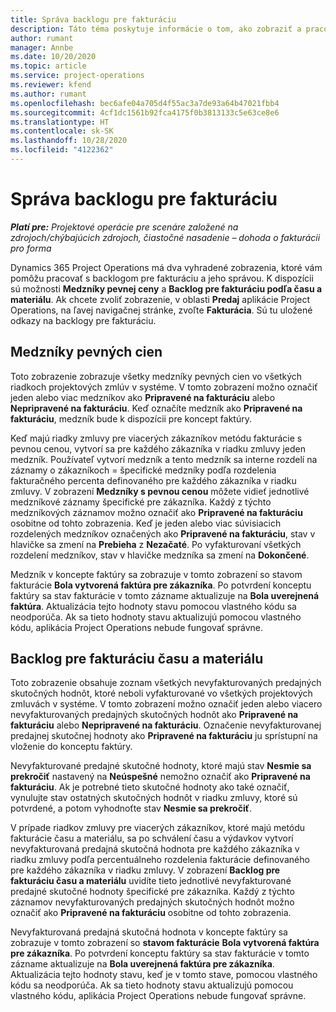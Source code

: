 ```yaml
---
title: Správa backlogu pre fakturáciu
description: Táto téma poskytuje informácie o tom, ako zobraziť a pracovať s backlogom pre fakturáciu v Project Operations.
author: rumant
manager: Annbe
ms.date: 10/20/2020
ms.topic: article
ms.service: project-operations
ms.reviewer: kfend
ms.author: rumant
ms.openlocfilehash: bec6afe04a705d4f55ac3a7de93a64b47021fbb4
ms.sourcegitcommit: 4cf1dc1561b92fca4175f0b3813133c5e63ce8e6
ms.translationtype: HT
ms.contentlocale: sk-SK
ms.lasthandoff: 10/28/2020
ms.locfileid: "4122362"
---
```

# <a name="manage-the-billing-backlog"></a>Správa backlogu pre fakturáciu

_**Platí pre:** Projektové operácie pre scenáre založené na zdrojoch/chýbajúcich zdrojoch, čiastočné nasadenie – dohoda o fakturácii pro forma_

Dynamics 365 Project Operations má dva vyhradené zobrazenia, ktoré vám pomôžu pracovať s backlogom pre fakturáciu a jeho správou. K dispozícii sú možnosti **Medzníky pevnej ceny** a **Backlog pre fakturáciu podľa času a materiálu**. Ak chcete zvoliť zobrazenie, v oblasti **Predaj** aplikácie Project Operations, na ľavej navigačnej stránke, zvoľte **Fakturácia**. Sú tu uložené odkazy na backlogy pre fakturáciu.

## <a name="fixed-price-milestones"></a>Medzníky pevných cien

Toto zobrazenie zobrazuje všetky medzníky pevných cien vo všetkých riadkoch projektových zmlúv v systéme. V tomto zobrazení možno označiť jeden alebo viac medzníkov ako **Pripravené na fakturáciu** alebo **Nepripravené na fakturáciu**. Keď označíte medzník ako **Pripravené na fakturáciu**, medzník bude k dispozícii pre koncept faktúry.

Keď majú riadky zmluvy pre viacerých zákazníkov metódu fakturácie s pevnou cenou, vytvorí sa pre každého zákazníka v riadku zmluvy jeden medzník. Používateľ vytvorí medzník a tento medzník sa interne rozdelí na záznamy o zákazníkoch = špecifické medzníky podľa rozdelenia fakturačného percenta definovaného pre každého zákazníka v riadku zmluvy. V zobrazení **Medzníky s pevnou cenou** môžete vidieť jednotlivé medzníkové záznamy špecifické pre zákazníka. Každý z týchto medzníkových záznamov možno označiť ako **Pripravené na fakturáciu** osobitne od tohto zobrazenia. Keď je jeden alebo viac súvisiacich rozdelených medzníkov označených ako **Pripravené na fakturáciu**, stav v hlavičke sa zmení na **Prebieha** z **Nezačaté**. Po vyfakturovaní všetkých rozdelení medzníkov, stav v hlavičke medzníka sa zmení na **Dokončené**.

Medzník v koncepte faktúry sa zobrazuje v tomto zobrazení so stavom fakturácie **Bola vytvorená faktúra pre zákazníka**. Po potvrdení konceptu faktúry sa stav fakturácie v tomto zázname aktualizuje na **Bola uverejnená faktúra**. Aktualizácia tejto hodnoty stavu pomocou vlastného kódu sa neodporúča. Ak sa tieto hodnoty stavu aktualizujú pomocou vlastného kódu, aplikácia Project Operations nebude fungovať správne.

## <a name="time-and-material-billing-backlog"></a>Backlog pre fakturáciu času a materiálu

Toto zobrazenie obsahuje zoznam všetkých nevyfakturovaných predajných skutočných hodnôt, ktoré neboli vyfakturované vo všetkých projektových zmluvách v systéme. V tomto zobrazení možno označiť jeden alebo viacero nevyfakturovaných predajných skutočných hodnôt ako **Pripravené na fakturáciu** alebo **Nepripravené na fakturáciu**. Označenie nevyfakturovanej predajnej skutočnej hodnoty ako **Pripravené na fakturáciu** ju sprístupní na vloženie do konceptu faktúry.

Nevyfakturované predajné skutočné hodnoty, ktoré majú stav **Nesmie sa prekročiť** nastavený na **Neúspešné** nemožno označiť ako **Pripravené na fakturáciu**. Ak je potrebné tieto skutočné hodnoty ako také označiť, vynulujte stav ostatných skutočných hodnôt v riadku zmluvy, ktoré sú potvrdené, a potom vyhodnoťte stav **Nesmie sa prekročiť**.

V prípade riadkov zmluvy pre viacerých zákazníkov, ktoré majú metódu fakturácie času a materiálu, sa po schválení času a výdavkov vytvorí nevyfakturovaná predajná skutočná hodnota pre každého zákazníka v riadku zmluvy podľa percentuálneho rozdelenia fakturácie definovaného pre každého zákazníka v riadku zmluvy. V zobrazení **Backlog pre fakturáciu času a materiálu** uvidíte tieto jednotlivé nevyfakturované predajné skutočné hodnoty špecifické pre zákazníka. Každý z týchto záznamov nevyfakturovaných predajných skutočných hodnôt možno označiť ako **Pripravené na fakturáciu** osobitne od tohto zobrazenia.

Nevyfakturovaná predajná skutočná hodnota v koncepte faktúry sa zobrazuje v tomto zobrazení so **stavom fakturácie** **Bola vytvorená faktúra pre zákazníka**. Po potvrdení konceptu faktúry sa stav fakturácie v tomto zázname aktualizuje na **Bola uverejnená faktúra pre zákazníka**. Aktualizácia tejto hodnoty stavu, keď je v tomto stave, pomocou vlastného kódu sa neodporúča. Ak sa tieto hodnoty stavu aktualizujú pomocou vlastného kódu, aplikácia Project Operations nebude fungovať správne.
